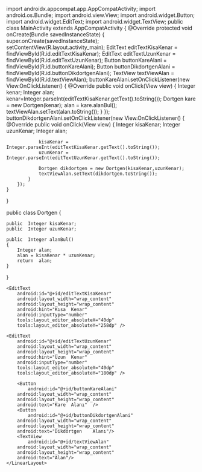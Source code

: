import	androidx.appcompat.app.AppCompatActivity;
import	android.os.Bundle;
import	android.view.View;
import	android.widget.Button;
import	android.widget.EditText;
import	android.widget.TextView;
public class MainActivity extends AppCompatActivity
{
    @Override
    protected	void	onCreate(Bundle	savedInstanceState)
    {
        super.onCreate(savedInstanceState);
        setContentView(R.layout.activity_main);
        EditText editTextKisaKenar = findViewById(R.id.editTextKisaKenar);
        EditText editTextUzunKenar = findViewById(R.id.editTextUzunKenar);
        Button buttonKareAlani	= findViewById(R.id.buttonKareAlani);
        Button buttonDikdortgenAlani = findViewById(R.id.buttonDikdortgenAlani);
        TextView textViewAlan = findViewById(R.id.textViewAlan);
        buttonKareAlani.setOnClickListener(new View.OnClickListener()
        {
            @Override
            public void onClick(View view)
            {
                Integer	kenar;
                Integer	alan;
                kenar=Integer.parseInt(editTextKisaKenar.getText().toString());
                Dortgen kare = new	Dortgen(kenar);
                alan = kare.alanBul();
                textViewAlan.setText(alan.toString());
            }
        });
        buttonDikdortgenAlani.setOnClickListener(new View.OnClickListener()
        {
            @Override
            public void onClick(View view)
            {
                Integer	kisaKenar;
                Integer	uzunKenar;
                Integer	alan;

                kisaKenar = Integer.parseInt(editTextKisaKenar.getText().toString());
                uzunKenar = Integer.parseInt(editTextUzunKenar.getText().toString());

                Dortgen	dikdortgen = new Dortgen(kisaKenar,uzunKenar);
                textViewAlan.setText(dikdortgen.toString());
            }
        });
    }
}








public class Dortgen
{

    public	Integer	kisaKenar;
    public	Integer	uzunKenar;

    public	Integer	alanBul()
    {
        Integer	alan;
        alan = kisaKenar * uzunKenar;
        return	alan;
    }
}






<LinearLayout
        android:layout_width="wrap_content"
    android:layout_height="wrap_content"
    android:orientation="vertical"
    app:layout_constraintBottom_toBottomOf="parent"
    app:layout_constraintEnd_toEndOf="parent"
    app:layout_constraintStart_toStartOf="parent"
    app:layout_constraintTop_toTopOf="parent">

    <EditText
        android:id="@+id/editTextKisaKenar"
        android:layout_width="wrap_content"
        android:layout_height="wrap_content"
        android:hint="Kısa	Kenar"
        android:inputType="number"
        tools:layout_editor_absoluteX="40dp"
        tools:layout_editor_absoluteY="258dp" />

    <EditText
        android:id="@+id/editTextUzunKenar"
        android:layout_width="wrap_content"
        android:layout_height="wrap_content"
        android:hint="Uzun	Kenar"
        android:inputType="number"
        tools:layout_editor_absoluteX="40dp"
        tools:layout_editor_absoluteY="180dp" />

        <Button
            android:id="@+id/buttonKareAlani"
        android:layout_width="wrap_content"
        android:layout_height="wrap_content"
        android:text="Kare	Alanı"	/>
        <Button
            android:id="@+id/buttonDikdortgenAlani"
        android:layout_width="wrap_content"
        android:layout_height="wrap_content"
        android:text="Dikdörtgen	Alanı"/>
        <TextView
            android:id="@+id/textViewAlan"
        android:layout_width="wrap_content"
        android:layout_height="wrap_content"
        android:text="Alan"/>
    </LinearLayout>
